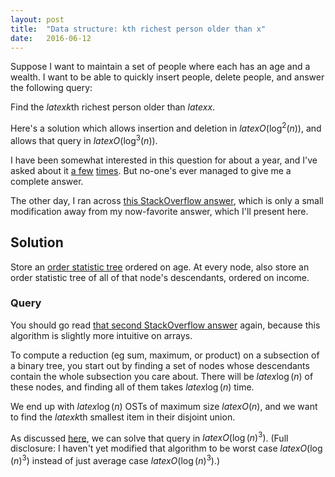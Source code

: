 ```yaml
---
layout: post
title:  "Data structure: kth richest person older than x"
date:   2016-06-12
---
```


Suppose I want to maintain a set of people where each has an age and a wealth. I want to be able to quickly insert people, delete people, and answer the following query:

Find the $latex k$th richest person older than $latex x$.

Here's a solution which allows insertion and deletion in $latex O(\log^2(n))$, and allows that query in $latex O(\log^3(n))$.

I have been somewhat interested in this question for about a year, and I've asked about it [a few](https://www.facebook.com/bshlgrs/posts/10205556609689335) [times](http://stackoverflow.com/questions/31153033/data-structure-to-support-a-particular-query-on-a-set-of-2d-points). But no-one's ever managed to give me a complete answer.

The other day, I ran across [this StackOverflow answer](http://stackoverflow.com/a/26299986/1360429), which is only a small modification away from my now-favorite answer, which I'll present here.

## Solution

Store an [order statistic tree](https://en.wikipedia.org/wiki/Order_statistic_tree) ordered on age. At every node, also store an order statistic tree of all of that node's descendants, ordered on income.

### Query

You should go read [that second StackOverflow answer](http://stackoverflow.com/a/26299986/1360429) again, because this algorithm is slightly more intuitive on arrays.

To compute a reduction (eg sum, maximum, or product) on a subsection of a binary tree, you start out by finding a set of nodes whose descendants contain the whole subsection you care about. There will be $latex \log(n)$ of these nodes, and finding all of them takes $latex \log(n)$ time.

We end up with $latex \log(n)$ OSTs of maximum size $latex O(n)$, and we want to find the $latex k$th smallest item in their disjoint union.

As discussed [here](/2016/06/16/generalized-multi-quickselect.html), we can solve that query in $latex O\left(\log(n)^3\right)$. (Full disclosure: I haven't yet modified that algorithm to be worst case $latex O\left(\log(n)^3\right)$ instead of just average case $latex O\left(\log(n)^3\right)$.)


